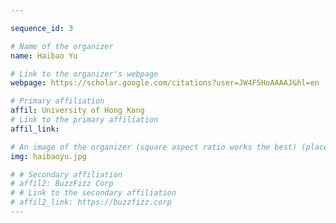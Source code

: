 ```yaml
---

sequence_id: 3

# Name of the organizer
name: Haibao Yu

# Link to the organizer's webpage
webpage: https://scholar.google.com/citations?user=JW4F5HoAAAAJ&hl=en

# Primary affiliation
affil: University of Hong Kong
# Link to the primary affiliation
affil_link:

# An image of the organizer (square aspect ratio works the best) (place in the `assets/img/organizers` directory)
img: haibaoyu.jpg

# # Secondary affiliation
# affil2: BuzzFizz Corp
# # Link to the secondary affiliation
# affil2_link: https://buzzfizz.corp
---
```

